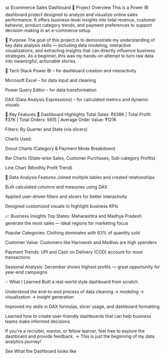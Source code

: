 📊 Ecommerce Sales Dashboard
📝 Project Overview
This is a Power BI dashboard project designed to analyze and visualize online sales performance. It offers business-level insights into total revenue, customer behavior, product category trends, and payment preferences to support decision-making in an e-commerce setup.

🎯 Purpose
The goal of this project is to demonstrate my understanding of key data analysis skills — including data modeling, interactive visualizations, and extracting insights that can directly influence business strategies. As a beginner, this was my hands-on attempt to turn raw data into meaningful, actionable stories.

🧰 Tech Stack
Power BI – for dashboard creation and interactivity

Microsoft Excel – for data input and cleaning

Power Query Editor – for data transformation

DAX (Data Analysis Expressions) – for calculated metrics and dynamic visuals

🌟 Key Features
📌 Dashboard Highlights
Total Sales: ₹438K | Total Profit: ₹37K | Total Orders: 5615 | Average Order Value: ₹121K

Filters: By Quarter and State (via slicers)

Charts Used:

Donut Charts (Category & Payment Mode Breakdown)

Bar Charts (State-wise Sales, Customer Purchases, Sub-category Profits)

Line Chart (Monthly Profit Trend)

🔄 Data Analysis Features
Joined multiple tables and created relationships

Built calculated columns and measures using DAX

Applied user-driven filters and slicers for better interactivity

Designed customized visuals to highlight business KPIs

📈 Business Insights
Top States: Maharashtra and Madhya Pradesh generate the most sales — ideal regions for marketing focus

Popular Categories: Clothing dominates with 63% of quantity sold

Customer Value: Customers like Harivansh and Madhav are high spenders

Payment Trends: UPI and Cash on Delivery (COD) account for most transactions

Seasonal Analysis: December shows highest profits — great opportunity for year-end campaigns

💡 What I Learned
Built a real-world style dashboard from scratch

Understood the end-to-end process of data cleaning → modeling → visualization → insight generation

Improved my skills in DAX formulas, slicer usage, and dashboard formatting

Learned how to create user-friendly dashboards that can help business teams make informed decisions





If you're a recruiter, mentor, or fellow learner, feel free to explore the dashboard and provide feedback.
→ This is just the beginning of my data analytics journey!

See What the Dashboard looks like 

